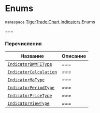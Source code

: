 # Enums

`namespace` [TigerTrade.Chart](../../../../).[Indicators](../).Enums

\===

### Перечисления

| Название                                             | Описание |
| ---------------------------------------------------- | -------- |
| [`IndicatorBWMFIType`](indicatorbwmfitype.cs.md)     | _===_    |
| [`IndicatorCalculation`](indicatorcalculation.cs.md) | _===_    |
| [`IndicatorMaType`](indicatormatype.cs.md)           | _===_    |
| [`IndicatorPeriodType`](indicatorperiodtype.cs.md)   | _===_    |
| [`IndicatorPriceType`](indicatorpricetype.cs.md)     | _===_    |
| [`IndicatorViewType`](indicatorviewtype.cs.md)       | _===_    |
